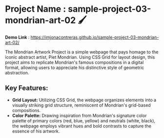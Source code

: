 # Project Name : sample-project-03-mondrian-art-02 🖌️

**Demo Link** : https://imjonacontreras.github.io/sample-project-03-mondrian-art-02/

The Mondrian Artwork Project is a simple webpage that pays homage to the iconic abstract artist, Piet Mondrian. Using CSS Grid for layout design, this project aims to replicate Mondrian's famous compositions in a digital format, allowing users to appreciate his distinctive style of geometric abstraction.

## Key Features:
- **Grid Layout:** Utilizing CSS Grid, the webpage organizes elements into a visually striking grid structure, reminiscent of Mondrian's grid-based compositions.
- **Color Palette:** Drawing inspiration from Mondrian's signature color palette of primary colors (red, blue, yellow) and neutrals (white, black), the webpage employs vibrant hues and bold contrasts to capture the essence of his artwork.
